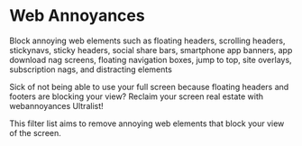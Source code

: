# Web Annoyances
Block annoying web elements such as floating headers, scrolling headers,
stickynavs, sticky headers, social share bars, smartphone app banners, app download nag screens,
floating navigation boxes, jump to top, site overlays, subscription nags, and distracting elements

Sick of not being able to use your full screen because floating headers and footers are blocking your view?
Reclaim your screen real estate with webannoyances Ultralist! 

This filter list aims to remove annoying web elements that block your view of the screen.
